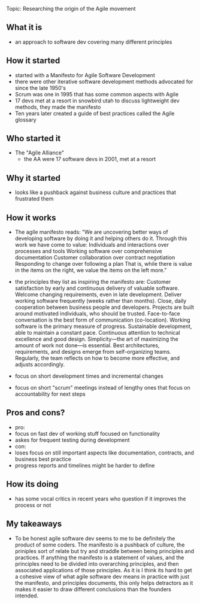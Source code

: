 Topic:
Researching the origin of the Agile movement

## What it is
- an approach to software dev covering many different principles
## How it started
- started with a Manifesto for Agile Software Development
- there were other iterative software development methods advocated for since the late 1950's
- Scrum was one in 1995 that has some common aspects with Agile
- 17 devs met at a resort in snowbird utah to discuss lightweight dev methods, they made the manifesto
- Ten years later created a guide of best practices called the Agile glossary
## Who started it
- The "Agile Alliance"
    - the AA were 17 software devs in 2001, met at a resort

## Why it started
- looks like a pushback against business culture and practices that frustrated them
## How it works
- The agile manifesto reads:
"We are uncovering better ways of developing software by doing it and helping others do it. Through this work we have come to value:
Individuals and interactions over processes and tools
Working software over comprehensive documentation
Customer collaboration over contract negotiation
Responding to change over following a plan
That is, while there is value in the items on the right, we value the items on the left more."
- the principles they list as inspiring the manifesto are:
Customer satisfaction by early and continuous delivery of valuable software.
Welcome changing requirements, even in late development.
Deliver working software frequently (weeks rather than months).
Close, daily cooperation between business people and developers.
Projects are built around motivated individuals, who should be trusted.
Face-to-face conversation is the best form of communication (co-location).
Working software is the primary measure of progress.
Sustainable development, able to maintain a constant pace.
Continuous attention to technical excellence and good design.
Simplicity—the art of maximizing the amount of work not done—is essential.
Best architectures, requirements, and designs emerge from self-organizing teams.
Regularly, the team reflects on how to become more effective, and adjusts accordingly.

- focus on short development times and incremental changes
- focus on short "scrum" meetings instead of lengthy ones that focus on accountability for next steps

## Pros and cons?
- pro:
- focus on fast dev of working stuff focused on functionality
- askes for frequent testing during development
- con:
- loses focus on still important aspects like documentation, contracts, and business best practice
- progress reports and timelines might be harder to define

## How its doing
- has some vocal critics in recent years who question if it improves the process or not

## My takeaways
- To be honest agile software dev seems to me to be definitely the product of some coders. The manifesto is a pushback of culture, the priniples sort of relate but try and straddle between being principles and practices. If anything the manifesto is a statement of values, and the principles need to be divided into overarching principles, and then associated applications of those principles. As it is I think its hard to get a cohesive view of what agile software dev means in practice with just the manifesto, and principles documents, this only helps detractors as it makes it easier to draw different conclusions than the founders intended.